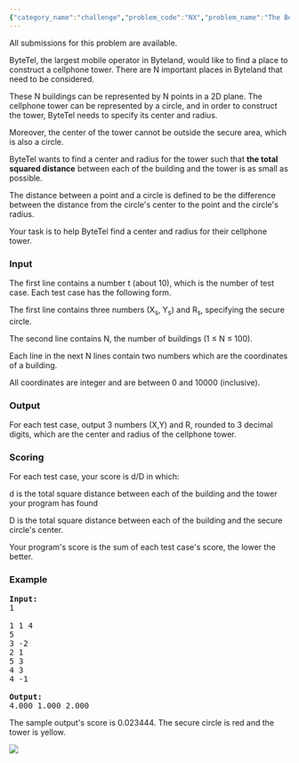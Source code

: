 ```yaml
---
{"category_name":"challenge","problem_code":"NX","problem_name":"The Best Tower","languages_supported":{"0":"C","1":"CPP14","2":"JAVA","3":"PYTH","4":"PYTH 3.5","5":"PYPY","6":"CS2","7":"PAS fpc","8":"PAS gpc","9":"RUBY","10":"PHP","11":"GO","12":"NODEJS","13":"HASK","14":"rust","15":"SCALA","16":"swift","17":"D","18":"PERL","19":"FORT","20":"WSPC","21":"ADA","22":"CAML","23":"ICK","24":"BF","25":"ASM","26":"CLPS","27":"PRLG","28":"ICON","29":"SCM qobi","30":"PIKE","31":"ST","32":"NICE","33":"LUA","34":"BASH","35":"NEM","36":"LISP sbcl","37":"LISP clisp","38":"SCM guile","39":"JS","40":"ERL","41":"kotlin","42":"TEXT","43":"SCM chicken","44":"CLOJ","45":"COB","46":"FS"},"max_timelimit":1.5,"source_sizelimit":50000,"problem_author":"admin","problem_tester":null,"date_added":"5-02-2010","tags":{"0":"admin"},"time":{"view_start_date":1268736795,"submit_start_date":1268736795,"visible_start_date":1268736795,"end_date":1735669800},"is_direct_submittable":false,"layout":"problem"}
---
```

<span class="solution-visible-txt">All submissions for this problem are available.</span><p>ByteTel, the largest mobile operator in Byteland, would like to find a place to construct a cellphone tower. There are N important places in Byteland that need to be considered.</p>
<p>These N buildings can be represented by N points in a 2D plane. The cellphone tower can be represented by a circle, and in order to construct the tower, ByteTel needs to specify its center and radius.
</p><p>Moreover, the center of the tower cannot be outside the secure area, which is also a circle.
</p><p>ByteTel wants to find a center and radius for the tower such that <b>the total squared distance</b> between each of the building and the tower is as small as possible.
</p><p>The distance between a point and a circle is defined to be the difference between the distance from the circle's center to the point and the circle's radius.
</p><p>Your task is to help ByteTel find a center and radius for their cellphone tower.

<h3>Input</h3>
</p><p>The first line contains a number t (about 10), which is the number of test case. Each test case has the following form.</p>
<p>The first line contains three numbers (X<sub>s</sub>, Y<sub>s</sub>) and R<sub>s</sub>, specifying the secure circle.
</p><p>The second line contains N, the number of buildings (1 ≤ N ≤ 100).</p>
<p>Each line in the next N lines contain two numbers which are the coordinates of a building.
</p><p>All coordinates are integer and are between 0 and 10000 (inclusive).</p>

<h3>Output</h3>
<p>For each test case, output 3 numbers (X,Y) and R, rounded to 3 decimal digits, which are the center and radius of the cellphone tower. 

<h3>Scoring</h3>
</p><p>For each test case, your score is d/D in which:
</p><p>d is the total square distance between each of the building and the tower your program has found 
</p><p>D is the total square distance between each of the building and the secure circle's center.
</p><p>Your program's score is the sum of each test case's score, the lower the better.
<h3>Example</h3>

<pre>
<b>Input:</b>
1

1 1 4
5
3 -2
2 1
5 3
4 3
4 -1

<b>Output:</b>
4.000 1.000 2.000
</pre>

</p><p>The sample output's score is 0.023444. The secure circle is red and the tower is yellow.</p>

<img src='https://www.spoj.pl/content/paulmcvn:circle.png' />